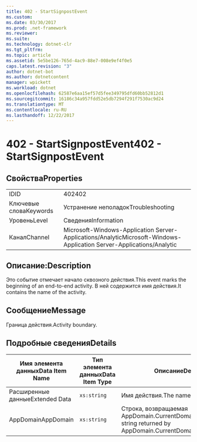 ```yaml
---
title: 402 - StartSignpostEvent
ms.custom: 
ms.date: 03/30/2017
ms.prod: .net-framework
ms.reviewer: 
ms.suite: 
ms.technology: dotnet-clr
ms.tgt_pltfrm: 
ms.topic: article
ms.assetid: 5e5be126-765d-4ac9-88e7-008e9ef4f0e5
caps.latest.revision: "3"
author: dotnet-bot
ms.author: dotnetcontent
manager: wpickett
ms.workload: dotnet
ms.openlocfilehash: 62587e6aa15ef57d5fee349795dfd60bb52812d1
ms.sourcegitcommit: 16186c34a957fdd52e5db7294f291f7530ac9d24
ms.translationtype: MT
ms.contentlocale: ru-RU
ms.lasthandoff: 12/22/2017
---
```

# <a name="402---startsignpostevent"></a><span data-ttu-id="c9c6b-102">402 - StartSignpostEvent</span><span class="sxs-lookup"><span data-stu-id="c9c6b-102">402 - StartSignpostEvent</span></span>
## <a name="properties"></a><span data-ttu-id="c9c6b-103">Свойства</span><span class="sxs-lookup"><span data-stu-id="c9c6b-103">Properties</span></span>  
  
|||  
|-|-|  
|<span data-ttu-id="c9c6b-104">ID</span><span class="sxs-lookup"><span data-stu-id="c9c6b-104">ID</span></span>|<span data-ttu-id="c9c6b-105">402</span><span class="sxs-lookup"><span data-stu-id="c9c6b-105">402</span></span>|  
|<span data-ttu-id="c9c6b-106">Ключевые слова</span><span class="sxs-lookup"><span data-stu-id="c9c6b-106">Keywords</span></span>|<span data-ttu-id="c9c6b-107">Устранение неполадок</span><span class="sxs-lookup"><span data-stu-id="c9c6b-107">Troubleshooting</span></span>|  
|<span data-ttu-id="c9c6b-108">Уровень</span><span class="sxs-lookup"><span data-stu-id="c9c6b-108">Level</span></span>|<span data-ttu-id="c9c6b-109">Сведения</span><span class="sxs-lookup"><span data-stu-id="c9c6b-109">Information</span></span>|  
|<span data-ttu-id="c9c6b-110">Канал</span><span class="sxs-lookup"><span data-stu-id="c9c6b-110">Channel</span></span>|<span data-ttu-id="c9c6b-111">Microsoft-Windows-Application Server-Applications/Analytic</span><span class="sxs-lookup"><span data-stu-id="c9c6b-111">Microsoft-Windows-Application Server-Applications/Analytic</span></span>|  
  
## <a name="description"></a><span data-ttu-id="c9c6b-112">Описание:</span><span class="sxs-lookup"><span data-stu-id="c9c6b-112">Description</span></span>  
 <span data-ttu-id="c9c6b-113">Это событие отмечает начало сквозного действия.</span><span class="sxs-lookup"><span data-stu-id="c9c6b-113">This event marks the beginning of an end-to-end activity.</span></span> <span data-ttu-id="c9c6b-114">В ней содержится имя действия.</span><span class="sxs-lookup"><span data-stu-id="c9c6b-114">It contains the name of the activity.</span></span>  
  
## <a name="message"></a><span data-ttu-id="c9c6b-115">Сообщение</span><span class="sxs-lookup"><span data-stu-id="c9c6b-115">Message</span></span>  
 <span data-ttu-id="c9c6b-116">Граница действия.</span><span class="sxs-lookup"><span data-stu-id="c9c6b-116">Activity boundary.</span></span>  
  
## <a name="details"></a><span data-ttu-id="c9c6b-117">Подробные сведения</span><span class="sxs-lookup"><span data-stu-id="c9c6b-117">Details</span></span>  
  
|<span data-ttu-id="c9c6b-118">Имя элемента данных</span><span class="sxs-lookup"><span data-stu-id="c9c6b-118">Data Item Name</span></span>|<span data-ttu-id="c9c6b-119">Тип элемента данных</span><span class="sxs-lookup"><span data-stu-id="c9c6b-119">Data Item Type</span></span>|<span data-ttu-id="c9c6b-120">Описание</span><span class="sxs-lookup"><span data-stu-id="c9c6b-120">Description</span></span>|  
|--------------------|--------------------|-----------------|  
|<span data-ttu-id="c9c6b-121">Расширенные данные</span><span class="sxs-lookup"><span data-stu-id="c9c6b-121">Extended Data</span></span>|`xs:string`|<span data-ttu-id="c9c6b-122">Имя действия.</span><span class="sxs-lookup"><span data-stu-id="c9c6b-122">The name of the activity.</span></span>|  
|<span data-ttu-id="c9c6b-123">AppDomain</span><span class="sxs-lookup"><span data-stu-id="c9c6b-123">AppDomain</span></span>|`xs:string`|<span data-ttu-id="c9c6b-124">Строка, возвращаемая AppDomain.CurrentDomain.FriendlyName.</span><span class="sxs-lookup"><span data-stu-id="c9c6b-124">The string returned by AppDomain.CurrentDomain.FriendlyName.</span></span>|
